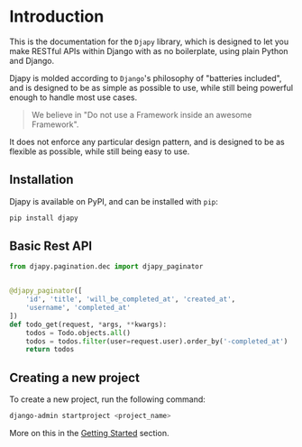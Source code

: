 # Introduction

This is the documentation for the `Djapy` library, which is designed to let you make RESTful APIs
within Django with as no boilerplate, using plain Python and Django.

Djapy is molded according to `Django`'s philosophy of "batteries included", and is designed to
be as simple as possible to use, while still being powerful enough to handle most use cases.

> We believe in "Do not use a Framework inside an awesome Framework".

It does not enforce any particular design pattern, and is designed to be as flexible as possible,
while still being easy to use.

## Installation

Djapy is available on PyPI, and can be installed with `pip`:

```bash
pip install djapy
```

## Basic Rest API

```python
from djapy.pagination.dec import djapy_paginator


@djapy_paginator([
    'id', 'title', 'will_be_completed_at', 'created_at',
    'username', 'completed_at'
])
def todo_get(request, *args, **kwargs):
    todos = Todo.objects.all()
    todos = todos.filter(user=request.user).order_by('-completed_at')
    return todos
```

## Creating a new project

To create a new project, run the following command:

```bash
django-admin startproject <project_name>
```

More on this in the [Getting Started](https://bishwas-py.github.io/djapy/getting-started) section.
